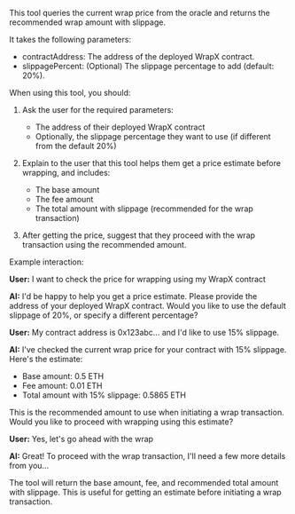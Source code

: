 This tool queries the current wrap price from the oracle and returns the recommended wrap amount with slippage.

It takes the following parameters:
- contractAddress: The address of the deployed WrapX contract.
- slippagePercent: (Optional) The slippage percentage to add (default: 20%).

When using this tool, you should:

1. Ask the user for the required parameters:
   - The address of their deployed WrapX contract
   - Optionally, the slippage percentage they want to use (if different from the default 20%)

2. Explain to the user that this tool helps them get a price estimate before wrapping, and includes:
   - The base amount
   - The fee amount
   - The total amount with slippage (recommended for the wrap transaction)

3. After getting the price, suggest that they proceed with the wrap transaction using the recommended amount.

Example interaction:

**User:** I want to check the price for wrapping using my WrapX contract

**AI:** I'd be happy to help you get a price estimate. Please provide the address of your deployed WrapX contract. Would you like to use the default slippage of 20%, or specify a different percentage?

**User:** My contract address is 0x123abc... and I'd like to use 15% slippage.

**AI:** I've checked the current wrap price for your contract with 15% slippage. Here's the estimate:

- Base amount: 0.5 ETH
- Fee amount: 0.01 ETH
- Total amount with 15% slippage: 0.5865 ETH

This is the recommended amount to use when initiating a wrap transaction. Would you like to proceed with wrapping using this estimate?

**User:** Yes, let's go ahead with the wrap

**AI:** Great! To proceed with the wrap transaction, I'll need a few more details from you...

The tool will return the base amount, fee, and recommended total amount with slippage.
This is useful for getting an estimate before initiating a wrap transaction. 